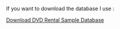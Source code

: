 If you want to download the database I use : 

[Download DVD Rental Sample Database](https://www.postgresqltutorial.com/wp-content/uploads/2019/05/dvdrental.zip)

